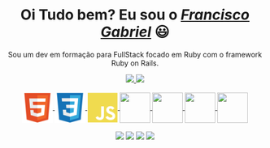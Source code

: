 <div>
  <h1 align="center">Oi Tudo bem? Eu sou o <a href="https://www.linkedin.com/in/franciscossg/"><i>Francisco Gabriel</i></a> 😃️</h1>
  <p align="center">Sou um dev em formação para FullStack focado em Ruby com o framework Ruby on Rails.
  </a><br>
</div>

<div align="center">
  <a href="https://github.com/Franciscof11">
  <img height="150em" src="https://github-readme-stats.vercel.app/api?username=Franciscof11&show_icons=true&theme=gotham&include_all_commits=true&count_private=true"/>
  <img height="150em" src="https://github-readme-stats.vercel.app/api/top-langs/?username=Franciscof11&theme=gotham&hide_border=false&&layout=compact"/>
</div>

<div align="center" valign="top"><br>
  <img align="center" height="60" width="60" src="https://raw.githubusercontent.com/devicons/devicon/master/icons/html5/html5-original.svg">
  <img align="center" height="60" width="60" src="https://raw.githubusercontent.com/devicons/devicon/master/icons/css3/css3-original.svg">
  <img align="center" height="60" width="60" src="https://raw.githubusercontent.com/devicons/devicon/master/icons/javascript/javascript-plain.svg">
  <img align="center" height="60" width="60" src="https://cdn.jsdelivr.net/gh/devicons/devicon/icons/ruby/ruby-plain-wordmark.svg">
  <img align="center" height="60" width="60" src="https://cdn.jsdelivr.net/gh/devicons/devicon/icons/rails/rails-original-wordmark.svg">
<!--   <img align="center" height="60" width="60" src="https://raw.githubusercontent.com/devicons/devicon/master/icons/react/react-original.svg"> -->
  <img align="center" height="60" width="60" src="https://cdn.jsdelivr.net/gh/devicons/devicon/icons/git/git-original.svg">
  <img align="center" height="60" width="60" src="https://cdn.icon-icons.com/icons2/673/PNG/512/github_icon-icons.com_60477.png">
</div><br>

<div align="center">
   <a href="https://www.instagram.com/francisco.ssg/" target="_blank"><img src="https://img.shields.io/badge/<francisco.ssg>-%23E4405F.svg?style=for-the-badge&logo=Instagram&logoColor=white"></a>
  <a href="https://contate.me/Franciscof11"><img src="https://img.shields.io/badge/WhatsApp-25D366?style=for-the-badge&logo=whatsapp&logoColor=white"></a>
  <a href ="mailto:franciscogabrielf11@gmail.com"><img src="https://img.shields.io/badge/Gmail-D14836?style=for-the-badge&logo=gmail&logoColor=white"></a>
  <a href="https://www.linkedin.com/in/franciscossg/" target="_blank"><img src="https://img.shields.io/badge/-LinkedIn-%230077B5?style=for-the-badge&logo=linkedin&logoColor=white" target="_blank"></a> </a>
</div>

